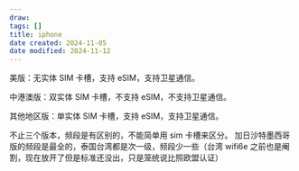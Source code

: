 ```yaml
---
draw:
tags: []
title: iphone
date created: 2024-11-05
date modified: 2024-11-12
---
```


美版：无实体 SIM 卡槽，支持 eSIM，支持卫星通信。 

中港澳版：双实体 SIM 卡槽，不支持 eSIM，不支持卫星通信。 

其他地区版：单实体 SIM 卡槽，支持 eSIM，支持卫星通信。

不止三个版本，频段是有区别的，不能简单用 sim 卡槽来区分。
加日沙特墨西哥版的频段是最全的，泰国台湾都是次一级，频段少一些（台湾 wifi6e 之前也是阉割，现在放开了但是标准还没出，只是笼统说比照欧盟认证）
